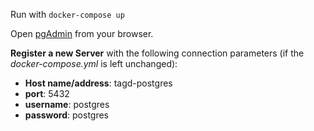 Run with `docker-compose up`

Open [pgAdmin](http://localhost:5050) from your browser.

**Register a new Server** with the following connection parameters (if the *docker-compose.yml* is left unchanged):
- **Host name/address**: tagd-postgres
- **port**: 5432
- **username**: postgres
- **password**: postgres